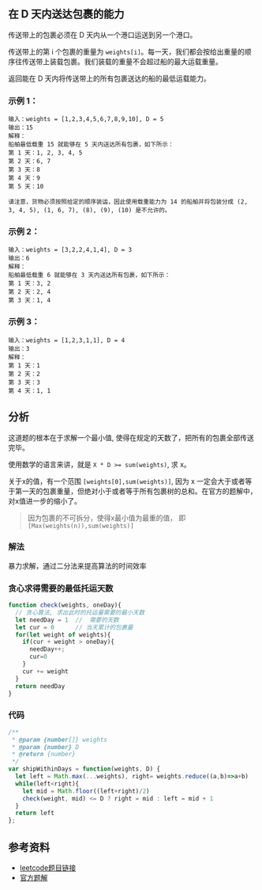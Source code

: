 ## 在 D 天内送达包裹的能力
传送带上的包裹必须在 D 天内从一个港口运送到另一个港口。

传送带上的第 i 个包裹的重量为 `weights[i]`。每一天，我们都会按给出重量的顺序往传送带上装载包裹。我们装载的重量不会超过船的最大运载重量。

返回能在 D 天内将传送带上的所有包裹送达的船的最低运载能力。
### 示例 1：
```
输入：weights = [1,2,3,4,5,6,7,8,9,10], D = 5
输出：15
解释：
船舶最低载重 15 就能够在 5 天内送达所有包裹，如下所示：
第 1 天：1, 2, 3, 4, 5
第 2 天：6, 7
第 3 天：8
第 4 天：9
第 5 天：10

请注意，货物必须按照给定的顺序装运，因此使用载重能力为 14 的船舶并将包装分成 (2, 3, 4, 5), (1, 6, 7), (8), (9), (10) 是不允许的。 
```
### 示例 2：
```
输入：weights = [3,2,2,4,1,4], D = 3
输出：6
解释：
船舶最低载重 6 就能够在 3 天内送达所有包裹，如下所示：
第 1 天：3, 2
第 2 天：2, 4
第 3 天：1, 4
```
### 示例 3：
```
输入：weights = [1,2,3,1,1], D = 4
输出：3
解释：
第 1 天：1
第 2 天：2
第 3 天：3
第 4 天：1, 1
```
## 分析

这道题的根本在于求解一个最小值, 使得在规定的天数了，把所有的包裹全部传送完毕。

使用数学的语言来讲，就是 `X * D >= sum(weights)`, 求 x。

关于x的值，有一个范围 `[weights[0],sum(weights)]`, 因为 x 一定会大于或者等于第一天的包裹重量，但绝对小于或者等于所有包裹树的总和。在官方的题解中， 对x值进一步的缩小了。

> 因为包裹的不可拆分，使得x最小值为最重的值， 即`[Max(weights(n)),sum(weights)]`



### 解法
暴力求解，通过二分法来提高算法的时间效率

### 贪心求得需要的最低托运天数
```js
function check(weights, oneDay){
  // 贪心算法, 求出此时的托运量需要的最小天数
  let needDay = 1  //  需要的天数
  let cur = 0      // 当天累计的包裹量
  for(let weight of weights){
    if(cur + weight > oneDay){
      needDay++;
      cur=0
    }
    cur += weight
  }
  return needDay
}
```
### 代码
```js
/**
 * @param {number[]} weights
 * @param {number} D
 * @return {number}
 */
var shipWithinDays = function(weights, D) {
  let left = Math.max(...weights), right= weights.reduce((a,b)=>a+b)
  while(left<right){
    let mid = Math.floor((left+right)/2)
    check(weight, mid) <= D ? right = mid : left = mid + 1
  }
  return left
};
```
## 参考资料
- [leetcode题目链接](https://leetcode-cn.com/problems/capacity-to-ship-packages-within-d-days/)
- [官方题解](https://leetcode-cn.com/problems/capacity-to-ship-packages-within-d-days/solution/zai-d-tian-nei-song-da-bao-guo-de-neng-l-ntml/)